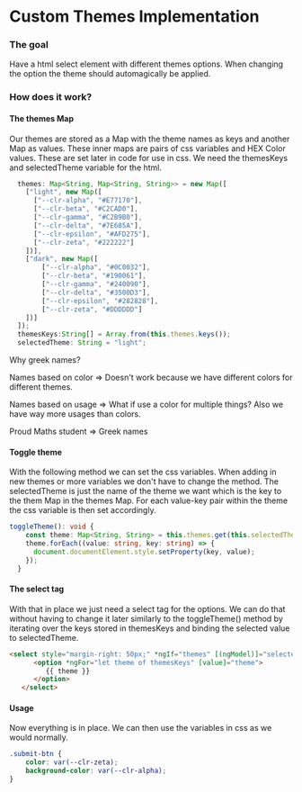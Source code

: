 # Custom Themes Implementation

### The goal

Have a html select element with different themes options.  When changing the option the theme should automagically be applied.

### How does it work?

#### The themes Map

Our themes are stored as a Map with the theme names as keys and another Map as values. These inner maps are pairs of css variables and HEX Color values. These are set later in code for use in css. We need the themesKeys and selectedTheme variable for the html.

```typescript
  themes: Map<String, Map<String, String>> = new Map([
    ["light", new Map([
      ["--clr-alpha", "#E77170"],
      ["--clr-beta", "#C2CAD0"],
      ["--clr-gamma", "#C2B9B0"],
      ["--clr-delta", "#7E685A"],
      ["--clr-epsilon", "#AFD275"],
      ["--clr-zeta", "#222222"]
    ])],
    ["dark", new Map([
        ["--clr-alpha", "#0C0032"],
        ["--clr-beta", "#190061"],
        ["--clr-gamma", "#240090"],
        ["--clr-delta", "#3500D3"],
        ["--clr-epsilon", "#282828"],
        ["--clr-zeta", "#DDDDDD"]
    ])]
  ]);
  themesKeys:String[] = Array.from(this.themes.keys());
  selectedTheme: String = "light";
```

Why greek names?

Names based on color => Doesn't work because we have different colors for different themes.

Names based on usage => What if use a color for multiple things? Also we have way more usages than colors.

Proud Maths student => Greek names



#### Toggle theme

With the following method we can set the css variables. When adding in new themes or more variables we don't have to change the method. The selectedTheme is just the name of the theme we want which is the key to the them Map in the themes Map. For each value-key pair within the theme the css variable is then set accordingly.

```typescript
toggleTheme(): void {
    const theme: Map<String, String> = this.themes.get(this.selectedTheme);
    theme.forEach((value: string, key: string) => {
      document.documentElement.style.setProperty(key, value);
    });
  }
```



#### The select tag

With that in place we just need a select tag for the options. We can do that without having to change it later similarly to the toggleTheme() method by iterating over the keys stored in themesKeys and binding the selected value to selectedTheme.

```html
<select style="margin-right: 50px;" *ngIf="themes" [(ngModel)]="selectedTheme" (change)="toggleTheme()">
      <option *ngFor="let theme of themesKeys" [value]="theme">
         {{ theme }}
      </option>
   </select>
```



#### Usage

Now everything is in place. We can then use the variables in css as we would normally.

```css
.submit-btn {
	color: var(--clr-zeta);
	background-color: var(--clr-alpha);
}
```